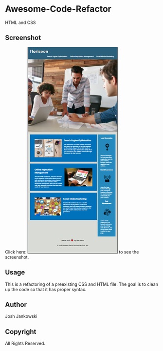 # Awesome-Code-Refactor

HTML and CSS
## Screenshot

Click here: ![img](./assets/images/screenshot.png) to see the screenshot.

## Usage

This is a refactoring of a preexisting CSS and HTML file. The goal is to clean up the code so that it has proper syntax.

## Author

Josh Jankowski

## Copyright
All Rights Reserved.

